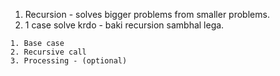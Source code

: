 1. Recursion - solves bigger problems from smaller problems.
2. 1 case solve krdo - baki recursion sambhal lega.

<!-- Recursion -->
    1. Base case
    2. Recursive call
    3. Processing - (optional)